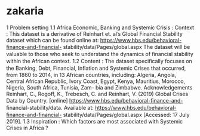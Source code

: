 # zakaria

1 Problem setting
1.1 Africa Economic, Banking and Systemic Crisis :
Context : This dataset is a derivative of Reinhart et. al’s Global Financial Stability
dataset which can be found online at: https://www.hbs.edu/behavioral-ﬁnance-and-ﬁnancial-
stability/data/Pages/global.aspx The dataset will be valuable to those who seek to understand
the dynamics of ﬁnancial stability within the African context.
1.2 Content :
The dataset speciﬁcally focuses on the Banking, Debt, Financial, Inﬂation and Systemic Crises that
occurred, from 1860 to 2014, in 13 African countries, including: Algeria, Angola, Central African
Republic, Ivory Coast, Egypt, Kenya, Mauritius, Morocco, Nigeria, South Africa, Tunisia, Zam-
bia and Zimbabwe. Acknowledgements Reinhart, C., Rogoff, K., Trebesch, C. and Reinhart, V.
(2019) Global Crises Data by Country. [online] https://www.hbs.edu/behavioral-ﬁnance-and-
ﬁnancial-stability/data. Available at: https://www.hbs.edu/behavioral-ﬁnance-and-ﬁnancial-
stability/data/Pages/global.aspx [Accessed: 17 July 2019].
1.3 Inspiration :
Which factors are most associated with Systemic Crises in Africa ?
